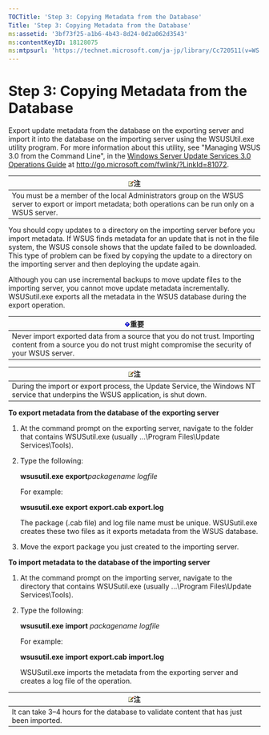 ```yaml
---
TOCTitle: 'Step 3: Copying Metadata from the Database'
Title: 'Step 3: Copying Metadata from the Database'
ms:assetid: '3bf73f25-a1b6-4b43-8d24-0d2a062d3543'
ms:contentKeyID: 18128075
ms:mtpsurl: 'https://technet.microsoft.com/ja-jp/library/Cc720511(v=WS.10)'
---
```


Step 3: Copying Metadata from the Database
==========================================

Export update metadata from the database on the exporting server and import it into the database on the importing server using the WSUSUtil.exe utility program. For more information about this utility, see "Managing WSUS 3.0 from the Command Line", in the [Windows Server Update Services 3.0 Operations Guide](http://go.microsoft.com/fwlink/?linkid=81072) at http://go.microsoft.com/fwlink/?LinkId=81072.

| ![](images/Cc720511.note(WS.10).gif)注                                                                                       |
|-----------------------------------------------------------------------------------------------------------------------------------------------------------|
| You must be a member of the local Administrators group on the WSUS server to export or import metadata; both operations can be run only on a WSUS server. |

You should copy updates to a directory on the importing server before you import metadata. If WSUS finds metadata for an update that is not in the file system, the WSUS console shows that the update failed to be downloaded. This type of problem can be fixed by copying the update to a directory on the importing server and then deploying the update again.

Although you can use incremental backups to move update files to the importing server, you cannot move update metadata incrementally. WSUSutil.exe exports all the metadata in the WSUS database during the export operation.

| ![](images/Cc720511.Important(WS.10).gif)重要                                                                                          |
|---------------------------------------------------------------------------------------------------------------------------------------------------------------------|
| Never import exported data from a source that you do not trust. Importing content from a source you do not trust might compromise the security of your WSUS server. |

| ![](images/Cc720511.note(WS.10).gif)注                                                                |
|------------------------------------------------------------------------------------------------------------------------------------|
| During the import or export process, the Update Service, the Windows NT service that underpins the WSUS application, is shut down. |

**To export metadata from the database of the exporting server**
1.  At the command prompt on the exporting server, navigate to the folder that contains WSUSutil.exe (usually …\\Program Files\\Update Services\\Tools).

2.  Type the following:

    **wsusutil.exe export***packagename logfile*

    For example:

    **wsusutil.exe export export.cab export.log**

    The package (.cab file) and log file name must be unique. WSUSutil.exe creates these two files as it exports metadata from the WSUS database.

3.  Move the export package you just created to the importing server.

**To import metadata to the database of the importing server**
1.  At the command prompt on the importing server, navigate to the directory that contains WSUSutil.exe (usually …\\Program Files\\Update Services\\Tools).

2.  Type the following:

    **wsusutil.exe import** *packagename logfile*

    For example:

    **wsusutil.exe import export.cab import.log**

    WSUSutil.exe imports the metadata from the exporting server and creates a log file of the operation.

| ![](images/Cc720511.note(WS.10).gif)注                     |
|-----------------------------------------------------------------------------------------|
| It can take 3–4 hours for the database to validate content that has just been imported. |
